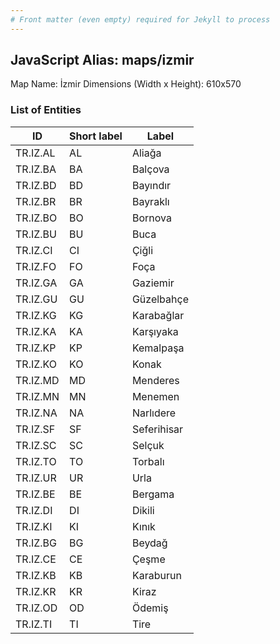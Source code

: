 ```yaml
---
# Front matter (even empty) required for Jekyll to process
---
```


## JavaScript Alias: maps/izmir

Map Name: İzmir
Dimensions (Width x Height): 610x570





### List of Entities

ID | Short label | Label
---|---|---|
TR.IZ.AL | AL | Aliağa
TR.IZ.BA | BA | Balçova
TR.IZ.BD | BD | Bayındır
TR.IZ.BR | BR | Bayraklı
TR.IZ.BO | BO | Bornova
TR.IZ.BU | BU | Buca
TR.IZ.CI | CI | Çiğli
TR.IZ.FO | FO | Foça
TR.IZ.GA | GA | Gaziemir
TR.IZ.GU | GU | Güzelbahçe
TR.IZ.KG | KG | Karabağlar
TR.IZ.KA | KA | Karşıyaka
TR.IZ.KP | KP | Kemalpaşa
TR.IZ.KO | KO | Konak
TR.IZ.MD | MD | Menderes
TR.IZ.MN | MN | Menemen
TR.IZ.NA | NA | Narlıdere
TR.IZ.SF | SF | Seferihisar
TR.IZ.SC | SC | Selçuk
TR.IZ.TO | TO | Torbalı
TR.IZ.UR | UR | Urla
TR.IZ.BE | BE | Bergama
TR.IZ.DI | DI | Dikili
TR.IZ.KI | KI | Kınık
TR.IZ.BG | BG | Beydağ
TR.IZ.CE | CE | Çeşme
TR.IZ.KB | KB | Karaburun
TR.IZ.KR | KR | Kiraz
TR.IZ.OD | OD | Ödemiş
TR.IZ.TI | TI | Tire